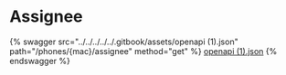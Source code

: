 # Assignee

{% swagger src="../../../../../.gitbook/assets/openapi (1).json" path="/phones/{mac}/assignee" method="get" %}
[openapi (1).json](<../../../../../.gitbook/assets/openapi (1).json>)
{% endswagger %}
